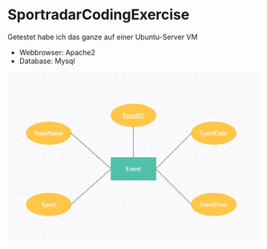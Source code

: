 # SportradarCodingExercise
Getestet habe ich das ganze auf einer Ubuntu-Server VM
* Webbrowser: Apache2
* Database:   Mysql

![alt text](ERD.png "ERD")
